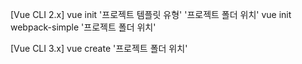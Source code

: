 [Vue CLI 2.x]
vue init '프로젝트 템플릿 유형' '프로젝트 폴더 위치'
vue init webpack-simple '프로젝트 폴더 위치'

[Vue CLI 3.x]
vue create '프로젝트 폴더 위치'
